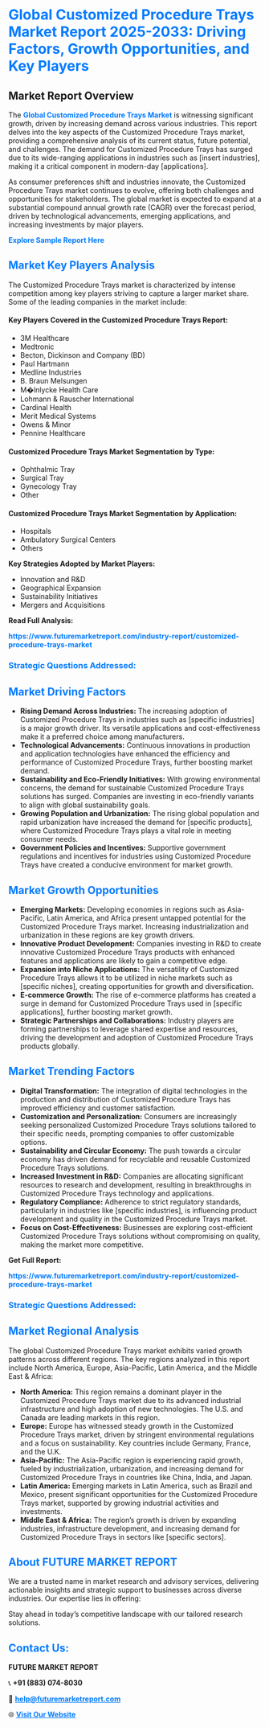 <h1 style="color: #007BFF;">Global Customized Procedure Trays Market Report 2025-2033: Driving Factors, Growth Opportunities, and Key Players</h1>

<section id="overview">
<h2>Market Report Overview</h2>
<p>The <a href="https://www.futuremarketreport.com/industry-report/customized-procedure-trays-market" style="color: #007BFF; text-decoration: none;"><strong>Global Customized Procedure Trays Market</strong></a> is witnessing significant growth, driven by increasing demand across various industries. This report delves into the key aspects of the Customized Procedure Trays market, providing a comprehensive analysis of its current status, future potential, and challenges. The demand for Customized Procedure Trays has surged due to its wide-ranging applications in industries such as [insert industries], making it a critical component in modern-day [applications].</p>
<p>As consumer preferences shift and industries innovate, the Customized Procedure Trays market continues to evolve, offering both challenges and opportunities for stakeholders. The global market is expected to expand at a substantial compound annual growth rate (CAGR) over the forecast period, driven by technological advancements, emerging applications, and increasing investments by major players.</p>
</section>

<section id="overview">
<p><a href="https://www.futuremarketreport.com/request-sample/reportId=78040" style="color: #007BFF; text-decoration: none;"><strong>Explore Sample Report Here</strong></a></p>
</section>

<section id="key-players">
<h2 style="color: #007BFF;">Market Key Players Analysis</h2>
<p>The Customized Procedure Trays market is characterized by intense competition among key players striving to capture a larger market share. Some of the leading companies in the market include:</p>
<h4>Key Players Covered in the Customized Procedure Trays Report:</h4>
<ul><li>3M Healthcare</li><li>Medtronic</li><li>Becton, Dickinson and Company (BD)</li><li>Paul Hartmann</li><li>Medline Industries</li><li>B. Braun Melsungen</li><li>M�lnlycke Health Care</li><li>Lohmann &amp; Rauscher International</li><li>Cardinal Health</li><li>Merit Medical Systems</li><li>Owens &amp; Minor</li><li>Pennine Healthcare</li></ul>
<h4>Customized Procedure Trays Market Segmentation by Type:</h4>
<ul><li>Ophthalmic Tray</li><li>Surgical Tray</li><li>Gynecology Tray</li><li>Other</li></ul>

<h4>Customized Procedure Trays Market Segmentation by Application:</h4>
<ul><li>Hospitals</li><li>Ambulatory Surgical Centers</li><li>Others</li></ul>
<p><strong>Key Strategies Adopted by Market Players:</strong></p>
<ul>
<li>Innovation and R&D</li>
<li>Geographical Expansion</li>
<li>Sustainability Initiatives</li>
<li>Mergers and Acquisitions</li>
</ul>
</section>

<section>
<p><strong>Read Full Analysis: </strong></p><a href="https://www.futuremarketreport.com/industry-report/customized-procedure-trays-market" style="color: #007BFF; text-decoration: none;"><strong>https://www.futuremarketreport.com/industry-report/customized-procedure-trays-market</strong></a>
<h3 style="color: #007BFF;">Strategic Questions Addressed:</h3>
</section>

<section id="driving-factors">
<h2 style="color: #007BFF;">Market Driving Factors</h2>
<ul>
<li><strong>Rising Demand Across Industries:</strong> The increasing adoption of Customized Procedure Trays in industries such as [specific industries] is a major growth driver. Its versatile applications and cost-effectiveness make it a preferred choice among manufacturers.</li>
<li><strong>Technological Advancements:</strong> Continuous innovations in production and application technologies have enhanced the efficiency and performance of Customized Procedure Trays, further boosting market demand.</li>
<li><strong>Sustainability and Eco-Friendly Initiatives:</strong> With growing environmental concerns, the demand for sustainable Customized Procedure Trays solutions has surged. Companies are investing in eco-friendly variants to align with global sustainability goals.</li>
<li><strong>Growing Population and Urbanization:</strong> The rising global population and rapid urbanization have increased the demand for [specific products], where Customized Procedure Trays plays a vital role in meeting consumer needs.</li>
<li><strong>Government Policies and Incentives:</strong> Supportive government regulations and incentives for industries using Customized Procedure Trays have created a conducive environment for market growth.</li>
</ul>
</section>

<section id="growth-opportunities">
<h2 style="color: #007BFF;">Market Growth Opportunities</h2>
<ul>
<li><strong>Emerging Markets:</strong> Developing economies in regions such as Asia-Pacific, Latin America, and Africa present untapped potential for the Customized Procedure Trays market. Increasing industrialization and urbanization in these regions are key growth drivers.</li>
<li><strong>Innovative Product Development:</strong> Companies investing in R&D to create innovative Customized Procedure Trays products with enhanced features and applications are likely to gain a competitive edge.</li>
<li><strong>Expansion into Niche Applications:</strong> The versatility of Customized Procedure Trays allows it to be utilized in niche markets such as [specific niches], creating opportunities for growth and diversification.</li>
<li><strong>E-commerce Growth:</strong> The rise of e-commerce platforms has created a surge in demand for Customized Procedure Trays used in [specific applications], further boosting market growth.</li>
<li><strong>Strategic Partnerships and Collaborations:</strong> Industry players are forming partnerships to leverage shared expertise and resources, driving the development and adoption of Customized Procedure Trays products globally.</li>
</ul>
</section>

<section id="trending-factors">
<h2 style="color: #007BFF;">Market Trending Factors</h2>
<ul>
<li><strong>Digital Transformation:</strong> The integration of digital technologies in the production and distribution of Customized Procedure Trays has improved efficiency and customer satisfaction.</li>
<li><strong>Customization and Personalization:</strong> Consumers are increasingly seeking personalized Customized Procedure Trays solutions tailored to their specific needs, prompting companies to offer customizable options.</li>
<li><strong>Sustainability and Circular Economy:</strong> The push towards a circular economy has driven demand for recyclable and reusable Customized Procedure Trays solutions.</li>
<li><strong>Increased Investment in R&D:</strong> Companies are allocating significant resources to research and development, resulting in breakthroughs in Customized Procedure Trays technology and applications.</li>
<li><strong>Regulatory Compliance:</strong> Adherence to strict regulatory standards, particularly in industries like [specific industries], is influencing product development and quality in the Customized Procedure Trays market.</li>
<li><strong>Focus on Cost-Effectiveness:</strong> Businesses are exploring cost-efficient Customized Procedure Trays solutions without compromising on quality, making the market more competitive.</li>
</ul>
</section>

<section>
<p><strong>Get Full Report: </strong></p><a href="https://www.futuremarketreport.com/industry-report/customized-procedure-trays-market" style="color: #007BFF; text-decoration: none;"><strong>https://www.futuremarketreport.com/industry-report/customized-procedure-trays-market</strong></a>
<h3 style="color: #007BFF;">Strategic Questions Addressed:</h3>
</section>


<section id="regional-analysis">
<h2 style="color: #007BFF;">Market Regional Analysis</h2>
<p>The global Customized Procedure Trays market exhibits varied growth patterns across different regions. The key regions analyzed in this report include North America, Europe, Asia-Pacific, Latin America, and the Middle East & Africa:</p>
<ul>
<li><strong>North America:</strong> This region remains a dominant player in the Customized Procedure Trays market due to its advanced industrial infrastructure and high adoption of new technologies. The U.S. and Canada are leading markets in this region.</li>
<li><strong>Europe:</strong> Europe has witnessed steady growth in the Customized Procedure Trays market, driven by stringent environmental regulations and a focus on sustainability. Key countries include Germany, France, and the U.K.</li>
<li><strong>Asia-Pacific:</strong> The Asia-Pacific region is experiencing rapid growth, fueled by industrialization, urbanization, and increasing demand for Customized Procedure Trays in countries like China, India, and Japan.</li>
<li><strong>Latin America:</strong> Emerging markets in Latin America, such as Brazil and Mexico, present significant opportunities for the Customized Procedure Trays market, supported by growing industrial activities and investments.</li>
<li><strong>Middle East & Africa:</strong> The region’s growth is driven by expanding industries, infrastructure development, and increasing demand for Customized Procedure Trays in sectors like [specific sectors].</li>
</ul>
</section>

<footer>
<h2 style="color: #007BFF;">About FUTURE MARKET REPORT</h2>
<p>We are a trusted name in market research and advisory services, delivering actionable insights and strategic support to businesses across diverse industries. Our expertise lies in offering:</p>

<p>Stay ahead in today’s competitive landscape with our tailored research solutions.</p>

<h2 style="color: #007BFF;">Contact Us:</h2>
<p><strong>FUTURE MARKET REPORT</strong></p>
<p>📞 <strong>+91 (883) 074-8030</strong></p>
<p>📧 <strong><a href="mailto:help@futuremarketreport.com" style="color: #007BFF;">help@futuremarketreport.com</a></strong></p>
<p>🌐 <strong><a href="https://www.futuremarketreport.com/" style="color: #007BFF;">Visit Our Website</a></strong></p>
</footer>